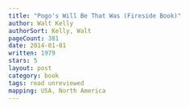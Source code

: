 ```yaml
---
title: "Pogo's Will Be That Was (Fireside Book)"
author: Walt Kelly
authorSort: Kelly, Walt
pageCount: 381
date: 2014-01-01
written: 1979
stars: 5
layout: post
category: book
tags: read unreviewed
mapping: USA, North America
---
```

